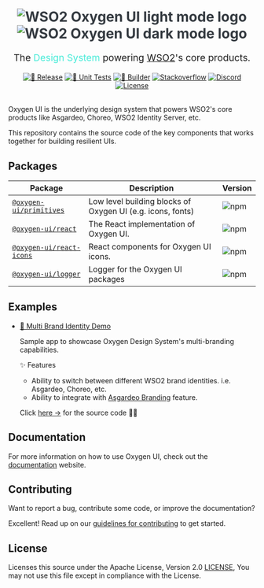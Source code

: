 <h1 align="center" style="color: #343a40;margin: 20px 0">
  <img src="https://user-images.githubusercontent.com/25959096/207556831-df3104cd-f5bb-4e74-9cbe-226ebab20bac.svg#gh-light-mode-only" alt="WSO2 Oxygen UI light mode logo">
    <img src="https://user-images.githubusercontent.com/25959096/207556846-0e513a7c-2e59-413a-84ef-d11f1de81247.svg#gh-dark-mode-only" alt="WSO2 Oxygen UI dark mode logo">
</h1>

<p align="center" style="font-size: 1.2rem;">The
<span style="color: #47EBD8">Design System</span>
powering <a href="https://wso2.com">WSO2</a>'s core products.</p>

<div align="center">
  <a href="https://github.com/wso2/oxygen-ui/actions/workflows/release.yml"><img src="https://github.com/wso2/oxygen-ui/actions/workflows/release.yml/badge.svg" alt="🚀 Release"></a>
  <a href="https://github.com/wso2/oxygen-ui/actions/workflows/test-runner.yml"><img src="https://img.shields.io/github/actions/workflow/status/wso2/oxygen-ui/test-runner.yml?label=%F0%9F%8C%B3%20Unit%20Tests" alt="🌳 Unit Tests"></a>
  <a href="https://github.com/wso2/oxygen-ui/actions/workflows/builder.yml"><img src="https://img.shields.io/github/actions/workflow/status/wso2/oxygen-ui/builder.yml?color=red&label=%F0%9F%A7%B1%20Builder" alt="🧱 Builder"></a>
  <a href="https://stackoverflow.com/questions/tagged/wso2is"><img src="https://img.shields.io/badge/Ask%20for%20help%20on-Stackoverflow-orange" alt="Stackoverflow"></a>
  <a href="https://discord.gg/wso2"><img src="https://img.shields.io/badge/Join%20us%20on-Discord-%23e01563.svg" alt="Discord"></a>
  <a href="./LICENSE"><img src="https://img.shields.io/badge/License-Apache%202.0-blue.svg" alt="License"></a>
</div>

<br>

Oxygen UI is the underlying design system that powers WSO2's core products like Asgardeo, Choreo, WSO2 Identity Server, etc.

This repository contains the source code of the key components that works together for building resilient UIs.

## Packages

| Package | Description | Version |
| --- | --- | --- |
| [`@oxygen-ui/primitives`](./packages/primitives) | Low level building blocks of Oxygen UI (e.g. icons, fonts)  | ![npm](https://img.shields.io/npm/v/@oxygen-ui/primitives?color=blue) |
| [`@oxygen-ui/react`](./packages/react) | The React implementation of Oxygen UI. | ![npm](https://img.shields.io/npm/v/@oxygen-ui/react?color=green) |
| [`@oxygen-ui/react-icons`](./packages/react-icons) | React components for Oxygen UI icons. | ![npm](https://img.shields.io/npm/v/@oxygen-ui/react-icons?color=yellow) |
| [`@oxygen-ui/logger`](./packages/logger) | Logger for the Oxygen UI packages | ![npm](https://img.shields.io/npm/v/@oxygen-ui/logger?color=orange) |

## Examples

* [💅 Multi Brand Identity Demo](https://wso2.github.io/oxygen-ui/examples/multi-brand-identity/)

    Sample app to showcase Oxygen Design System's multi-branding capabilities.

    ✨ Features
    
    * Ability to switch between different WSO2 brand identities. i.e. Asgardeo, Choreo, etc.
    * Ability to integrate with [Asgardeo Branding](https://wso2.com/asgardeo/docs/guides/branding/configure-ui-branding/) feature.

    Click [here →](./examples/multi-brand-identity/) for the source code 🧑‍💻

## Documentation

For more information on how to use Oxygen UI, check out the [documentation](https://oxygen-ui.vercel.app) website.

## Contributing

Want to report a bug, contribute some code, or improve the documentation?

Excellent! Read up on our [guidelines for contributing](./CONTRIBUTING.md) to get started.

## License

Licenses this source under the Apache License, Version 2.0 [LICENSE](./LICENSE), You may not use this file except in compliance with the License.
